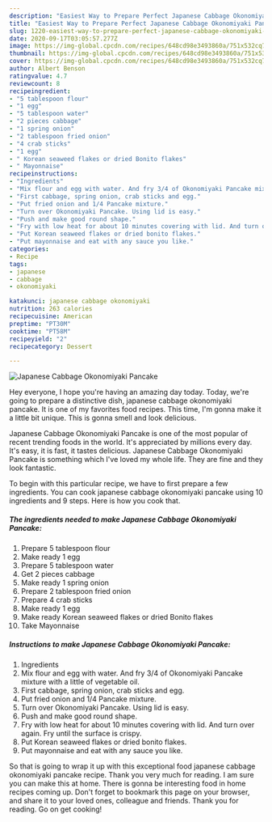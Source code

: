 ```yaml
---
description: "Easiest Way to Prepare Perfect Japanese Cabbage Okonomiyaki Pancake"
title: "Easiest Way to Prepare Perfect Japanese Cabbage Okonomiyaki Pancake"
slug: 1220-easiest-way-to-prepare-perfect-japanese-cabbage-okonomiyaki-pancake
date: 2020-09-17T03:05:57.277Z
image: https://img-global.cpcdn.com/recipes/648cd98e3493860a/751x532cq70/japanese-cabbage-okonomiyaki-pancake-recipe-main-photo.jpg
thumbnail: https://img-global.cpcdn.com/recipes/648cd98e3493860a/751x532cq70/japanese-cabbage-okonomiyaki-pancake-recipe-main-photo.jpg
cover: https://img-global.cpcdn.com/recipes/648cd98e3493860a/751x532cq70/japanese-cabbage-okonomiyaki-pancake-recipe-main-photo.jpg
author: Albert Benson
ratingvalue: 4.7
reviewcount: 8
recipeingredient:
- "5 tablespoon flour"
- "1 egg"
- "5 tablespoon water"
- "2 pieces cabbage"
- "1 spring onion"
- "2 tablespoon fried onion"
- "4 crab sticks"
- "1 egg"
- " Korean seaweed flakes or dried Bonito flakes"
- " Mayonnaise"
recipeinstructions:
- "Ingredients"
- "Mix flour and egg with water. And fry 3/4 of Okonomiyaki Pancake mixture with a little of vegetable oil."
- "First cabbage, spring onion, crab sticks and egg."
- "Put fried onion and 1/4 Pancake mixture."
- "Turn over Okonomiyaki Pancake. Using lid is easy."
- "Push and make good round shape."
- "Fry with low heat for about 10 minutes covering with lid. And turn over again. Fry until the surface is crispy."
- "Put Korean seaweed flakes or dried bonito flakes."
- "Put mayonnaise and eat with any sauce you like."
categories:
- Recipe
tags:
- japanese
- cabbage
- okonomiyaki

katakunci: japanese cabbage okonomiyaki 
nutrition: 263 calories
recipecuisine: American
preptime: "PT30M"
cooktime: "PT58M"
recipeyield: "2"
recipecategory: Dessert

---
```



![Japanese Cabbage Okonomiyaki Pancake](https://img-global.cpcdn.com/recipes/648cd98e3493860a/751x532cq70/japanese-cabbage-okonomiyaki-pancake-recipe-main-photo.jpg)

Hey everyone, I hope you're having an amazing day today. Today, we're going to prepare a distinctive dish, japanese cabbage okonomiyaki pancake. It is one of my favorites food recipes. This time, I'm gonna make it a little bit unique. This is gonna smell and look delicious.



Japanese Cabbage Okonomiyaki Pancake is one of the most popular of recent trending foods in the world. It's appreciated by millions every day. It's easy, it is fast, it tastes delicious. Japanese Cabbage Okonomiyaki Pancake is something which I've loved my whole life. They are fine and they look fantastic.


To begin with this particular recipe, we have to first prepare a few ingredients. You can cook japanese cabbage okonomiyaki pancake using 10 ingredients and 9 steps. Here is how you cook that.

<!--inarticleads1-->

##### The ingredients needed to make Japanese Cabbage Okonomiyaki Pancake:

1. Prepare 5 tablespoon flour
1. Make ready 1 egg
1. Prepare 5 tablespoon water
1. Get 2 pieces cabbage
1. Make ready 1 spring onion
1. Prepare 2 tablespoon fried onion
1. Prepare 4 crab sticks
1. Make ready 1 egg
1. Make ready  Korean seaweed flakes or dried Bonito flakes
1. Take  Mayonnaise




<!--inarticleads2-->

##### Instructions to make Japanese Cabbage Okonomiyaki Pancake:

1. Ingredients
1. Mix flour and egg with water. And fry 3/4 of Okonomiyaki Pancake mixture with a little of vegetable oil.
1. First cabbage, spring onion, crab sticks and egg.
1. Put fried onion and 1/4 Pancake mixture.
1. Turn over Okonomiyaki Pancake. Using lid is easy.
1. Push and make good round shape.
1. Fry with low heat for about 10 minutes covering with lid. And turn over again. Fry until the surface is crispy.
1. Put Korean seaweed flakes or dried bonito flakes.
1. Put mayonnaise and eat with any sauce you like.




So that is going to wrap it up with this exceptional food japanese cabbage okonomiyaki pancake recipe. Thank you very much for reading. I am sure you can make this at home. There is gonna be interesting food in home recipes coming up. Don't forget to bookmark this page on your browser, and share it to your loved ones, colleague and friends. Thank you for reading. Go on get cooking!
